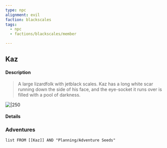 ```yaml
---
type: npc
alignment: evil
faction: blackscales
tags:
  - npc
  - factions/blackscales/member

---
```


## Kaz

#### Description

> A large lizardfolk with jetblack scales.
> Kaz has a long white scar running down the side of his face, and the eye-socket it runs over is filled with a pool of darkness.


![|250](https://static.wikia.nocookie.net/forgottenrealms/images/8/8c/Blackscale.jpeg/revision/latest/scale-to-width-down/400?cb=20161025123009)

#### Details


### Adventures
```dataview
list FROM [[Kaz]] AND "Planning/Adventure Seeds"
```